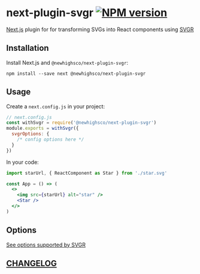 # next-plugin-svgr [![NPM version](https://img.shields.io/npm/v/@newhighsco/next-plugin-svgr.svg)](https://www.npmjs.com/package/@newhighsco/next-plugin-svgr)

[Next.js](https://nextjs.org/) plugin for for transforming SVGs into React components using [SVGR](https://react-svgr.com/)

## Installation

Install Next.js and `@newhighsco/next-plugin-svgr`:

```
npm install --save next @newhighsco/next-plugin-svgr
```

## Usage

Create a `next.config.js` in your project:

```js
// next.config.js
const withSvgr = require('@newhighsco/next-plugin-svgr')
module.exports = withSvgr({
  svgrOptions: {
    /* config options here */
  }
})
```

In your code:

```jsx
import starUrl, { ReactComponent as Star } from './star.svg'

const App = () => (
  <>
    <img src={starUrl} alt="star" />
    <Star />
  </>
)
```

## Options

[See options supported by SVGR](https://react-svgr.com/docs/options/)

## [CHANGELOG](CHANGELOG.md)
